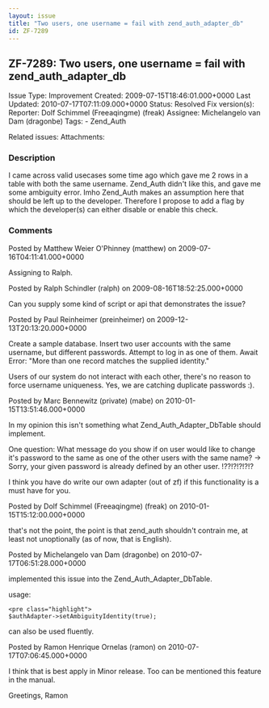 ```yaml
---
layout: issue
title: "Two users, one username = fail with zend_auth_adapter_db"
id: ZF-7289
---
```


ZF-7289: Two users, one username = fail with zend\_auth\_adapter\_db
--------------------------------------------------------------------

 Issue Type: Improvement Created: 2009-07-15T18:46:01.000+0000 Last Updated: 2010-07-17T07:11:09.000+0000 Status: Resolved Fix version(s): 
 Reporter:  Dolf Schimmel (Freeaqingme) (freak)  Assignee:  Michelangelo van Dam (dragonbe)  Tags: - Zend\_Auth
 
 Related issues: 
 Attachments: 
### Description

I came across valid usecases some time ago which gave me 2 rows in a table with both the same username. Zend\_Auth didn't like this, and gave me some ambiguity error. Imho Zend\_Auth makes an assumption here that should be left up to the developer. Therefore I propose to add a flag by which the developer(s) can either disable or enable this check.

 

 

### Comments

Posted by Matthew Weier O'Phinney (matthew) on 2009-07-16T04:11:41.000+0000

Assigning to Ralph.

 

 

Posted by Ralph Schindler (ralph) on 2009-08-16T18:52:25.000+0000

Can you supply some kind of script or api that demonstrates the issue?

 

 

Posted by Paul Reinheimer (preinheimer) on 2009-12-13T20:13:20.000+0000

Create a sample database. Insert two user accounts with the same username, but different passwords. Attempt to log in as one of them. Await Error: "More than one record matches the supplied identity."

Users of our system do not interact with each other, there's no reason to force username uniqueness. Yes, we are catching duplicate passwords :).

 

 

Posted by Marc Bennewitz (private) (mabe) on 2010-01-15T13:51:46.000+0000

In my opinion this isn't something what Zend\_Auth\_Adapter\_DbTable should implement.

One question: What message do you show if on user would like to change it's password to the same as one of the other users with the same name? -> Sorry, your given password is already defined by an other user. !??!?!?!?!?

I think you have do write our own adapter (out of zf) if this functionality is a must have for you.

 

 

Posted by Dolf Schimmel (Freeaqingme) (freak) on 2010-01-15T15:12:00.000+0000

that's not the point, the point is that zend\_auth shouldn't contrain me, at least not unoptionally (as of now, that is English).

 

 

Posted by Michelangelo van Dam (dragonbe) on 2010-07-17T06:51:28.000+0000

implemented this issue into the Zend\_Auth\_Adapter\_DbTable.

usage:

 
    <pre class="highlight">
    $authAdapter->setAmbiguityIdentity(true);


can also be used fluently.

 

 

Posted by Ramon Henrique Ornelas (ramon) on 2010-07-17T07:06:45.000+0000

I think that is best apply in Minor release. Too can be mentioned this feature in the manual.

Greetings, Ramon

 

 